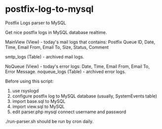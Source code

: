 # postfix-log-to-mysql
Postfix Logs parser to MySQL

Get nice postfix logs in MySQL database realtime.

MainView (View) - today's mail logs that contains:
Postfix Queue ID, Date, Time, Email From, Email To, Size, Status, Comment

smtp_logs (Table) - archived mail logs.

NoQueue (View) - today's error logs:
Date, Time, Email From, Email To, Error Message.
noqueue_logs (Table) - archived error logs.


Before using this script:
1) use rsyslogd
2) configure postfix log to MySQL database (usually, SystemEvents table)
3) import base.sql to MySQL
4) import view.sql to MySQL
5) edit parser.php mysql connect username and password

./run-parser.sh should be run by cron daily.

